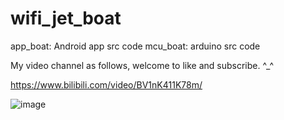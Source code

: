 # wifi_jet_boat
app_boat: Android app src code
mcu_boat: arduino src code

My video channel as follows, welcome to like and subscribe. ^_^

https://www.bilibili.com/video/BV1nK411K78m/

![image](https://github.com/kevin0825/wifi_jet_boat/blob/master/title_page.jpg)
